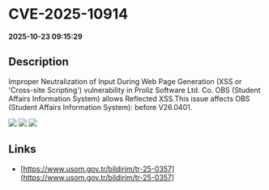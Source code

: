 # CVE-2025-10914

**2025-10-23 09:15:29**

## Description
Improper Neutralization of Input During Web Page Generation (XSS or 'Cross-site Scripting') vulnerability in Proliz Software Ltd. Co. OBS (Student Affairs Information System) allows Reflected XSS.This issue affects OBS (Student Affairs Information System): before V26.0401.

![](https://img.shields.io/static/v1?label=Score&message=7.6&color=red)
![](https://img.shields.io/static/v1?label=Severity&message=HIGH&color=red)
![](https://img.shields.io/static/v1?label=CWE&message=XSS&color=green)

## Links
- [https://www.usom.gov.tr/bildirim/tr-25-0357](https://www.usom.gov.tr/bildirim/tr-25-0357)
